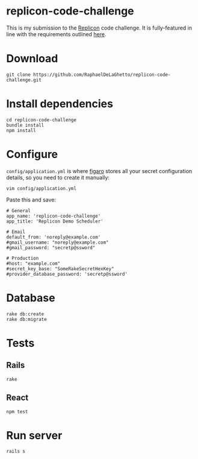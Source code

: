 replicon-code-challenge
=======================

This is my submission to the [Replicon](http://replicon.com) code challenge. It
is fully-featured in line with the requirements outlined
[here](docs/RepliconPreScreen.pdf).

# Download

```
git clone https://github.com/RaphaelDeLaGhetto/replicon-code-challenge.git
```

# Install dependencies

```
cd replicon-code-challenge
bundle install
npm install
```

# Configure

`config/application.yml` is where [figaro](https://github.com/laserlemon/figaro)
stores all your secret configuration details, so you need to create it manually:

```
vim config/application.yml
```

Paste this and save:

```
# General
app_name: 'replicon-code-challenge'
app_title: 'Replicon Demo Scheduler'

# Email
default_from: 'noreply@example.com'
#gmail_username: "noreply@example.com"
#gmail_password: "secretp@ssword"

# Production
#host: "example.com"
#secret_key_base: "SomeRakeSecretHexKey"
#provider_database_password: 'secretp@ssword'
```

# Database

```
rake db:create
rake db:migrate
```

# Tests

## Rails

```
rake
```

## React

```
npm test
```

# Run server

```
rails s
```
